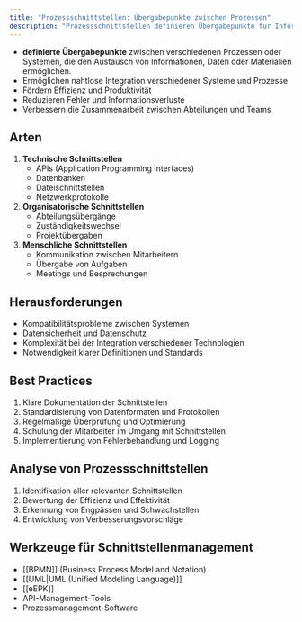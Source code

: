 ```yaml
---
title: "Prozessschnittstellen: Übergabepunkte zwischen Prozessen"
description: "Prozessschnittstellen definieren Übergabepunkte für Informationsaustausch zwischen Systemen. Sie umfassen technische, organisatorische und menschliche Schnittstellen. Herausforderungen sind Kompatibilität, Best Practices fördern Standardisierung und Dokumentation."
---
```


- **definierte Übergabepunkte** zwischen verschiedenen Prozessen oder Systemen, die den Austausch von Informationen, Daten oder Materialien ermöglichen.
- Ermöglichen nahtlose Integration verschiedener Systeme und Prozesse
- Fördern Effizienz und Produktivität
- Reduzieren Fehler und Informationsverluste
- Verbessern die Zusammenarbeit zwischen Abteilungen und Teams

## Arten
1. **Technische Schnittstellen**
	- APIs (Application Programming Interfaces)
	- Datenbanken
	- Dateischnittstellen
	- Netzwerkprotokolle
2. **Organisatorische Schnittstellen**
	- Abteilungsübergänge
	- Zuständigkeitswechsel
	- Projektübergaben
3. **Menschliche Schnittstellen**
	- Kommunikation zwischen Mitarbeitern
	- Übergabe von Aufgaben
	- Meetings und Besprechungen

## Herausforderungen
- Kompatibilitätsprobleme zwischen Systemen
- Datensicherheit und Datenschutz
- Komplexität bei der Integration verschiedener Technologien
- Notwendigkeit klarer Definitionen und Standards

## Best Practices
1. Klare Dokumentation der Schnittstellen
2. Standardisierung von Datenformaten und Protokollen
3. Regelmäßige Überprüfung und Optimierung
4. Schulung der Mitarbeiter im Umgang mit Schnittstellen
5. Implementierung von Fehlerbehandlung und Logging

## Analyse von Prozessschnittstellen
1. Identifikation aller relevanten Schnittstellen
2. Bewertung der Effizienz und Effektivität
3. Erkennung von Engpässen und Schwachstellen
4. Entwicklung von Verbesserungsvorschläge

## Werkzeuge für Schnittstellenmanagement
- [[BPMN]] (Business Process Model and Notation)
- [[UML|UML (Unified Modeling Language)]]
- [[eEPK]]
- API-Management-Tools
- Prozessmanagement-Software

